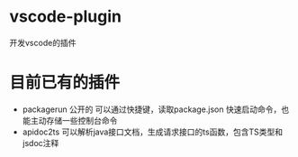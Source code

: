 # vscode-plugin
开发vscode的插件
# 目前已有的插件
 - packagerun  公开的 可以通过快捷键，读取package.json 快速启动命令，也能主动存储一些控制台命令
 - apidoc2ts  可以解析java接口文档，生成请求接口的ts函数，包含TS类型和jsdoc注释
